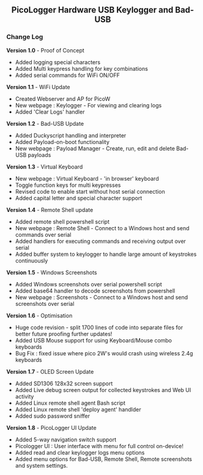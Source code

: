 <h2 align="center"> PicoLogger Hardware USB Keylogger and Bad-USB</h2>

<h3> Change Log </h3>

**Version 1.0** - Proof of Concept
- Added logging special characters
- Added Multi keypress handling for key combinations
- Added serial commands for WiFi ON/OFF

**Version 1.1** - WiFi Update
- Created Webserver and AP for PicoW 
- New webpage : Keylogger - For viewing and clearing logs
- Added 'Clear Logs' handler

**Version 1.2** - Bad-USB Update
- Added Duckyscript handling and interpreter
- Added Payload-on-boot functionality
- New webpage : Payload Manager - Create, run, edit and delete Bad-USB payloads

**Version 1.3** - Virtual Keyboard
- New webpage : Virtual Keyboard - 'in browser' keyboard
- Toggle function keys for multi keypresses
- Revised code to enable start without host serial connection
- Added capital letter and special character support

**Version 1.4** - Remote Shell update
- Added remote shell powershell script 
- New webpage : Remote Shell - Connect to a Windows host and send commands over serial
- Added handlers for executing commands and receiving output over serial
- Added buffer system to keylogger to handle large amount of keystrokes continuously

**Version 1.5** - Windows Screenshots
- Added Windows screenshots over serial powershell script 
- Added base64 handler to decode screenshots from powershell
- New webpage : Screenshots - Connect to a Windows host and send screenshots over serial

**Version 1.6** - Optimisation
- Huge code revision - split 1700 lines of code into separate files for better future proofing further updates!
- Added USB Mouse support for using Keyboard/Mouse combo keyboards
- Bug Fix : fixed issue where pico 2W's would crash using wireless 2.4g keyboards

**Version 1.7** - OLED Screen Update
- Added SD1306 128x32 screen support
- Added Live debug screen output for collected keystrokes and Web UI activity
- Added Linux remote shell agent Bash script
- Added Linux remote shell 'deploy agent' handlder
- Added sudo password sniffer

**Version 1.8** - PicoLogger UI Update
- Added 5-way navigation switch support
- Picologger UI : User interface with menu for full control on-device!
- Added read and clear keylogger logs menu options
- Added menu options for Bad-USB, Remote Shell, Remote screenshots and system settings.



